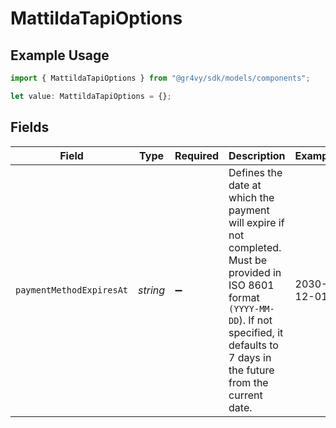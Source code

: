 # MattildaTapiOptions

## Example Usage

```typescript
import { MattildaTapiOptions } from "@gr4vy/sdk/models/components";

let value: MattildaTapiOptions = {};
```

## Fields

| Field                                                                                                                                                                                                | Type                                                                                                                                                                                                 | Required                                                                                                                                                                                             | Description                                                                                                                                                                                          | Example                                                                                                                                                                                              |
| ---------------------------------------------------------------------------------------------------------------------------------------------------------------------------------------------------- | ---------------------------------------------------------------------------------------------------------------------------------------------------------------------------------------------------- | ---------------------------------------------------------------------------------------------------------------------------------------------------------------------------------------------------- | ---------------------------------------------------------------------------------------------------------------------------------------------------------------------------------------------------- | ---------------------------------------------------------------------------------------------------------------------------------------------------------------------------------------------------- |
| `paymentMethodExpiresAt`                                                                                                                                                                             | *string*                                                                                                                                                                                             | :heavy_minus_sign:                                                                                                                                                                                   | Defines the date at which the payment will expire if not completed. Must be provided in ISO 8601 format `(YYYY-MM-DD`). If not specified, it defaults to 7 days in the future from the current date. | 2030-12-01                                                                                                                                                                                           |